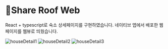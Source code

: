 # Share Roof Web
React + typescript로 숙소 상세페이지를 구현하였습니다.
네이티브 앱에서 배포한 웹페이지를 웹뷰로 띄웠습니다.

![houseDetail1](https://user-images.githubusercontent.com/87538540/185772635-5121f0b7-825d-4033-b4b6-263d0360ab9b.png)
![houseDetail2](https://user-images.githubusercontent.com/87538540/185772637-94f4cb58-f238-46c6-922e-d0e21da25e31.png)
![houseDetail3](https://user-images.githubusercontent.com/87538540/185772638-d620d094-71ed-4593-be9e-120c6e6bf601.png)
